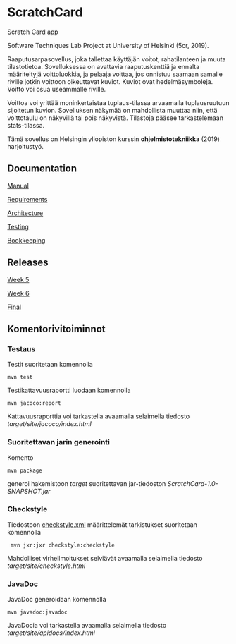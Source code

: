 # **ScratchCard**

Scratch Card app

Software Techniques Lab Project at University of Helsinki (5cr, 2019). 

Raaputusarpasovellus, joka tallettaa käyttäjän voitot, rahatilanteen ja muuta tilastotietoa. Sovelluksessa on avattavia raaputuskenttiä ja ennalta määriteltyjä voittoluokkia, ja pelaaja voittaa, jos onnistuu saamaan samalle riville jotkin voittoon oikeuttavat kuviot. Kuviot ovat hedelmäsymboleja. Voitto voi osua useammalle riville.

Voittoa voi yrittää moninkertaistaa tuplaus-tilassa arvaamalla tuplausruutuun sijoitetun kuvion. Sovelluksen näkymää on mahdollista muuttaa niin, että voittotaulu on näkyvillä tai pois näkyvistä. Tilastoja pääsee tarkastelemaan stats-tilassa.

Tämä sovellus on Helsingin yliopiston kurssin **ohjelmistotekniikka** (2019) harjoitustyö.

## Documentation

[Manual](https://github.com/hartzka/ot-harjoitustyo/blob/master/dokumentaatio/kayttoohje.md)

[Requirements](https://github.com/hartzka/ot-harjoitustyo/blob/master/dokumentaatio/vaatimusmaarittely.md)

[Architecture](https://github.com/hartzka/ot-harjoitustyo/blob/master/dokumentaatio/arkkitehtuuri.md)

[Testing](https://github.com/hartzka/ot-harjoitustyo/blob/master/dokumentaatio/testaus.md)

[Bookkeeping](https://github.com/hartzka/ot-harjoitustyo/blob/master/dokumentaatio/tyoaikakirjanpito.md)

## Releases

[Week 5](https://github.com/hartzka/ot-harjoitustyo/releases/tag/Viikko5)

[Week 6](https://github.com/hartzka/ot-harjoitustyo/releases/tag/Viikko6)

[Final](https://github.com/hartzka/ot-harjoitustyo/releases/tag/Loppupalautus)

## Komentorivitoiminnot

### Testaus

Testit suoritetaan komennolla

```
mvn test
```

Testikattavuusraportti luodaan komennolla

```
mvn jacoco:report
```

Kattavuusraporttia voi tarkastella avaamalla selaimella tiedosto _target/site/jacoco/index.html_

### Suoritettavan jarin generointi

Komento

```
mvn package
```

generoi hakemistoon _target_ suoritettavan jar-tiedoston _ScratchCard-1.0-SNAPSHOT.jar_

### Checkstyle

Tiedostoon [checkstyle.xml](https://github.com/hartzka/ot-harjoitustyo/blob/master/ScratchCard/checkstyle.xml) määrittelemät tarkistukset suoritetaan komennolla

```
 mvn jxr:jxr checkstyle:checkstyle
```

Mahdolliset virheilmoitukset selviävät avaamalla selaimella tiedosto _target/site/checkstyle.html_

### JavaDoc

JavaDoc generoidaan komennolla

```
mvn javadoc:javadoc
```

JavaDocia voi tarkastella avaamalla selaimella tiedosto _target/site/apidocs/index.html_


